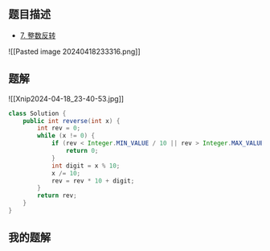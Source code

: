 ## 题目描述

- [7. 整数反转](https://leetcode.cn/problems/reverse-integer/)

![[Pasted image 20240418233316.png]]

## 题解

![[Xnip2024-04-18_23-40-53.jpg]]

```java
class Solution {
    public int reverse(int x) {
        int rev = 0;
        while (x != 0) {
            if (rev < Integer.MIN_VALUE / 10 || rev > Integer.MAX_VALUE / 10) {
                return 0;
            }
            int digit = x % 10;
            x /= 10;
            rev = rev * 10 + digit;
        }
        return rev;
    }
}
```

## 我的题解

```java

```